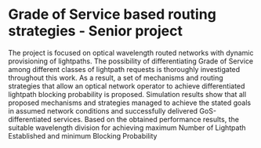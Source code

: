 # Grade of Service based routing strategies - Senior project

The project is focused on optical wavelength routed networks with dynamic provisioning of lightpaths. The possibility of differentiating Grade of Service among different classes of lightpath requests is thoroughly investigated throughout this work. As a result, a set of mechanisms and routing strategies that allow an optical network operator to achieve differentiated lightpath blocking probability is proposed. Simulation results show that all proposed mechanisms and strategies managed to achieve the stated goals in assumed network conditions and successfully delivered GoS-differentiated services. Based on the obtained performance results, the suitable wavelength division for achieving maximum Number of Lightpath Established and minimum Blocking Probability

